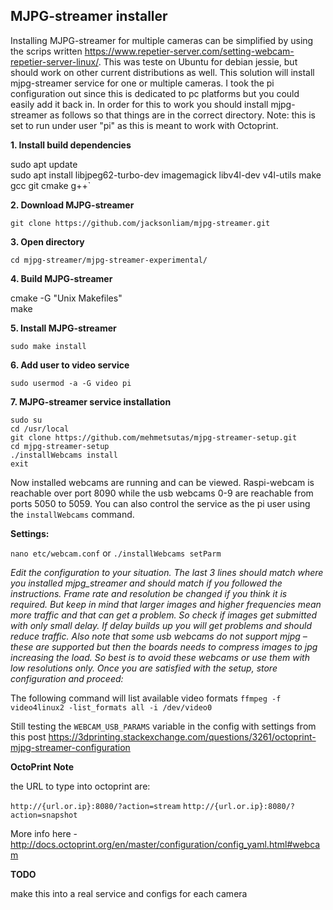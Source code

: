 ## MJPG-streamer installer

Installing MJPG-streamer for multiple cameras can be simplified by using the scrips written https://www.repetier-server.com/setting-webcam-repetier-server-linux/. This was teste on Ubuntu for debian jessie, but should work on other current distributions as well. This solution will install mjpg-streamer service for one or multiple cameras. I took the pi configuration out since this is dedicated to pc platforms but you could easily add it back in. In order for this to work you should install mjpg-streamer as follows so that things are in the correct directory. Note: this is set to run under user "pi" as this is meant to work with Octoprint.

**1. Install build dependencies**

sudo apt update  
sudo apt install libjpeg62-turbo-dev imagemagick libv4l-dev v4l-utils make gcc git cmake g++`

**2. Download MJPG-streamer**

`git clone https://github.com/jacksonliam/mjpg-streamer.git`

**3. Open directory**

`cd mjpg-streamer/mjpg-streamer-experimental/`

**4. Build MJPG-streamer**

cmake -G "Unix Makefiles"  
make

**5. Install MJPG-streamer**

`sudo make install`

**6. Add user to video service**

`sudo usermod -a -G video pi`

**7. MJPG-streamer service installation**

```
sudo su
cd /usr/local 
git clone https://github.com/mehmetsutas/mjpg-streamer-setup.git
cd mjpg-streamer-setup
./installWebcams install
exit
```

Now installed webcams are running and can be viewed. Raspi-webcam is reachable over port 8090 while the usb webcams 0-9 are reachable from ports 5050 to 5059. You can also control the service as the pi user using the `installWebcams` command.

**Settings:**

`nano etc/webcam.conf` or `./installWebcams setParm`

_Edit the configuration to your situation. The last 3 lines should match where you installed mjpg\_streamer and should match if you followed the instructions. Frame rate and resolution be changed if you think it is required. But keep in mind that larger images and higher frequencies mean more traffic and that can get a problem. So check if images get submitted with only small delay. If delay builds up you will get problems and should reduce traffic. Also note that some usb webcams do not support mjpg – these are supported but then the boards needs to compress images to jpg increasing the load. So best is to avoid these webcams or use them with low resolutions only. Once you are satisfied with the setup, store configuration and proceed:_

The following command will list available video formats
`ffmpeg -f video4linux2 -list_formats all -i /dev/video0`

Still testing the `WEBCAM_USB_PARAMS` variable in the config with settings from this post
https://3dprinting.stackexchange.com/questions/3261/octoprint-mjpg-streamer-configuration

**OctoPrint Note** 

the URL to type into octoprint are:

`http://{url.or.ip}:8080/?action=stream`
`http://{url.or.ip}:8080/?action=snapshot`

More info here - http://docs.octoprint.org/en/master/configuration/config_yaml.html#webcam

**TODO**

make this into a real service and configs for each camera
